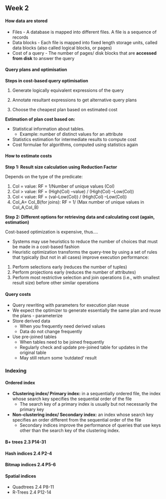 ## Week 2



#### How data are stored

* Files - A database is mapped into different files. A file is a sequence of records
* Data blocks - Each file is mapped into fixed length storage units, called data blocks (also called logical blocks, or pages)
* Cost of a query - The number of pages/ disk blocks that are **accessed from disk** to answer the query



#### Query plans and optimisation

**Steps in cost-based query optimisation**

1. Generate logically equivalent expressions of the query
2. Annotate resultant expressions to get alternative query plans

3. Choose the cheapest plan based on estimated cost

**Estimation of plan cost based on:**

- Statistical information about tables.
  - Example: number of distinct values for an attribute
- Statistics estimation for intermediate results to compute cost
- Cost formulae for algorithms, computed using statistics again



#### How to estimate costs

**Step 1: Result size calculation using Reduction Factor**

Depends on the type of the predicate:

1. Col = value: RF = 1/Number of unique values (Col)
2. Col > value: RF = (High(Col) –value) / (High(Col) –Low(Col))
3. Col < value: RF = (val–Low(Col)) / (High(Col) –Low(Col))
4. Col_A= Col_B(for joins): RF = 1/ (Max number of unique values in Col_A,Col_B)

**Step 2: Different options for retrieving data and calculating cost (again, estimation)**



Cost-based optimization is expensive, thus….
- Systems may use heuristics to reduce the number of choices that must be made in a cost-based fashion
- Heuristic optimization transforms the query-tree by using a set of rules that typically (but not in all cases) improve execution performance:

1. Perform selections early (reduces the number of tuples)
2. Perform projections early (reduces the number of attributes)
3. Perform most restrictive selection and join operations (i.e., with smallest result size) before other similar operations



#### Query costs

* Query rewriting with parameters for execution plan reuse
* We expect the optimizer to generate essentially the same plan and reuse the plans - parameterize
* Store derived data
  * When you frequently need derived values
  * Data do not change frequently
* Use pre-joined tables
  * When tables need to be joined frequently
  * Regularly check and update pre-joined table for updates in the original table
  * May still return some ‘outdated’ result



### Indexing

#### Ordered index

* **Clustering index/ Primary index:** in a sequentially ordered file, the index whose search key specifies the sequential order of the file
  * The search key of a primary index is usually but not necessarily the primary key
* **Non-clustering index/ Secondary index:** an index whose search key specifies an order different from the sequential order of the file
  * Secondary indices improve the performance of queries that use keys other than the search key of the clustering index.

#### B+ trees	2.3 P14-31

#### Hash indices	2.4 P2-4

#### Bitmap indices	2.4 P5-6

#### Spatial indices

* Quadtrees	2.4 P8-11
* R-Trees	2.4 P12-14

